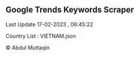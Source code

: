 

## Google Trends Keywords Scraper 
 
Last Update 17-02-2023 , 06:45:22

Country List :
VIETNAM.json



© Abdul Muttaqin 
